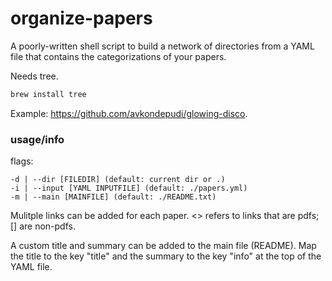 organize-papers
====

A poorly-written shell script to build a network of directories from a YAML file that contains the categorizations of your papers.

Needs tree.
```bash
brew install tree
```

Example: https://github.com/avkondepudi/glowing-disco.

### usage/info

flags:
```
-d | --dir [FILEDIR] (default: current dir or .)
-i | --input [YAML INPUTFILE] (default: ./papers.yml)
-m | --main [MAINFILE] (default: ./README.txt)
```

Mulitple links can be added for each paper. <> refers to links that are pdfs; [] are non-pdfs.

A custom title and summary can be added to the main file (README). Map the title to the key "title" and the summary to the key "info" at the top of the YAML file.

